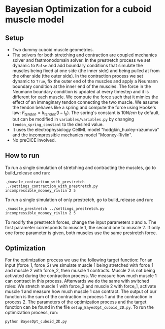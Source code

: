 # Bayesian Optimization for a cuboid muscle model

## Setup
- Two dummy cuboid muscle geometries. 
- The solvers for both stretching and contraction are coupled mechanics solver and fastmonodomain solver. In the prestretch process we set dynamic to `False` and add boundary conditions that simulate the muscles being fixed at one side (the inner side) and being pulled at from the other side (the outer side). In the contraction process we set dynamic to `True`, fix the outer end of the muscles and apply a Neumann boundary condition at the inner end of the muscles. The force in the Neumann boundary condition is updated at every timestep and it is different for each muscle. We compute the force such that it mimics the effect of an immaginary tendon connecting the two muscle. We assume the tendon behaves like a spring and compute the force using Hooke's law: $F_{tendon} = k_{tendon} (l − l_0 )$. The spring's constant is $10N/cm$ by default, but can be modified in ```variables/variables.py``` by changing ```tendon_spring_constant``` to the desired value.
- It uses the electrophysiology CellML model "hodgkin_huxley-razumova" and the incompressible mechanics model "Mooney-Rivlin".
- No preCICE involved. 

## How to run
To run a single simulation of stretching and contracting the muscles, go to build_release and run:
```
./muscle_contraction_with_prestretch ../settings_contraction_with_prestretch.py incompressible_mooney_rivlin 2 5
```
To run a single simulation of only prestretch, go to build_release and run:
```
./muscle_prestretch ../settings_prestretch.py incompressible_mooney_rivlin 2 5
```
To modify the prestretch forces, change the input parameters `2` and `5`. The first parameter corresponds to muscle 1, the second one to muscle 2. If only one force parameter is given, both muscles use the same prestretch force.

## Optimization
For the optimization process we use the following target function: For an input (force_1, force_2) we simulate muscle 1 being stretched with force_1 and muscle 2 with force_2, then muscle 1 contracts. Muscle 2 is not being activated during the contraction process. We measure how much muscle 1 can contract in this process. Afterwards we do the same with switched roles: We stretch muscle 1 with force_2 and muscle 2 with force_1, activate muscle 1 and measure how much muscle 1 can contract. The output of our function is the sum of the contraction in process 1 and the contraction in process 2. 
The parameters of the optimization process and the target function can be found in the file `setup_BayesOpt_cuboid_2D.py`. To run the optimization process, run:
```
python BayesOpt_cuboid_2D.py
```